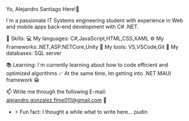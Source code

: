 Yo, Alejandro Santiago Here!👋

I´m a passionate IT Systems engineering student with experience in Web and mobile apps back-end development with C# .NET.

🔧 Skills:
  💻 My languages: C#,JavaScript,HTML,CSS,XAML
  ⚙️ My Frameworks:.NET,ASP.NETCore,Unity
  🔨 My tools: VS,VSCode,Git
  💾 My databases: SQL server

📚 Learning:
  I´m currently learning about how to code efficient and optimized algorithms ✅
  At the same time, Im getting into .NET MAUI framework 😁

📫 Write me through the following E-mail: alejandro.gonzalez.flme011@gmail.com 🗿
  
- ⚡ Fun fact: I thought a while what to write here... pudín
